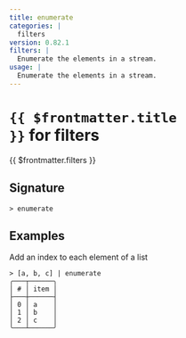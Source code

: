 ```yaml
---
title: enumerate
categories: |
  filters
version: 0.82.1
filters: |
  Enumerate the elements in a stream.
usage: |
  Enumerate the elements in a stream.
---
```


# <code>{{ $frontmatter.title }}</code> for filters

<div class='command-title'>{{ $frontmatter.filters }}</div>

## Signature

```> enumerate ```

## Examples

Add an index to each element of a list
```shell
> [a, b, c] | enumerate
╭───┬──────╮
│ # │ item │
├───┼──────┤
│ 0 │ a    │
│ 1 │ b    │
│ 2 │ c    │
╰───┴──────╯

```
